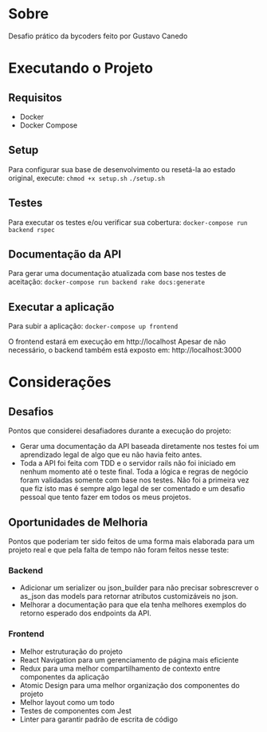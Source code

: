 # Sobre
Desafio prático da bycoders feito por Gustavo Canedo

# Executando o Projeto
## Requisitos
 - Docker
 - Docker Compose

## Setup
Para configurar sua base de desenvolvimento ou resetá-la ao estado original, execute:
`chmod +x setup.sh`
`./setup.sh`

## Testes
Para executar os testes e/ou verificar sua cobertura:
`docker-compose run backend rspec`

## Documentação da API
Para gerar uma documentação atualizada com base nos testes de aceitação:
`docker-compose run backend rake docs:generate`

## Executar a aplicação
Para subir a aplicação:
`docker-compose up frontend`

O frontend estará em execução em http://localhost
Apesar de não necessário, o backend também está exposto em: http://localhost:3000

# Considerações
## Desafios
Pontos que considerei desafiadores durante a execução do projeto:
- Gerar uma documentação da API baseada diretamente nos testes foi um aprendizado legal de algo que eu não havia feito antes.
- Toda a API foi feita com TDD e o servidor rails não foi iniciado em nenhum momento até o teste final. Toda a lógica e regras de negócio foram validadas somente com base nos testes. Não foi a primeira vez que fiz isto mas é sempre algo legal de ser comentado e um desafio pessoal que tento fazer em todos os meus projetos.

## Oportunidades de Melhoria
Pontos que poderiam ter sido feitos de uma forma mais elaborada para um projeto real e que pela falta de tempo não foram feitos nesse teste:

### Backend
- Adicionar um serializer ou json_builder para não precisar sobrescrever o as_json das models para retornar atributos customizáveis no json.
- Melhorar a documentação para que ela tenha melhores exemplos do retorno esperado dos endpoints da API.

### Frontend
- Melhor estruturação do projeto
- React Navigation para um gerenciamento de página mais eficiente
- Redux para uma melhor compartilhamento de contexto entre componentes da aplicação
- Atomic Design para uma melhor organização dos componentes do projeto
- Melhor layout como um todo
- Testes de componentes com Jest
- Linter para garantir padrão de escrita de código

